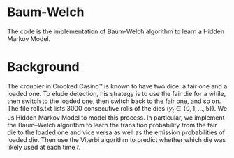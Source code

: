 # Baum-Welch

The code is the implementation of Baum-Welch algorithm to learn a Hidden Markov Model. 

# Background

The croupier in Crooked Casino™ is known to have two dice: a fair one and a loaded one. To elude detection, his strategy is to use the fair die for a while, then switch to the loaded one, then switch back to the fair one, and so on. The file rolls.txt lists $3000$ consecutive rolls of the dies $(y_t \in \{0, 1, \ldots , 5\})$. We us Hidden Markov Model to model this process. In particular, we implement the Baum–Welch algorithm to learn the transition probability from the fair die to the loaded one and vice versa as well as the emission probabilities of loaded die. Then use the Viterbi algorithm to predict whether which die was likely used at each time $t$.
